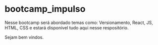 # bootcamp_impulso

Nesse bootcamp será abordado temas como:
Versionamento, React, JS, HTML, CSS e estará disponível tudo aqui nesse respositório.

Sejam bem vindos.